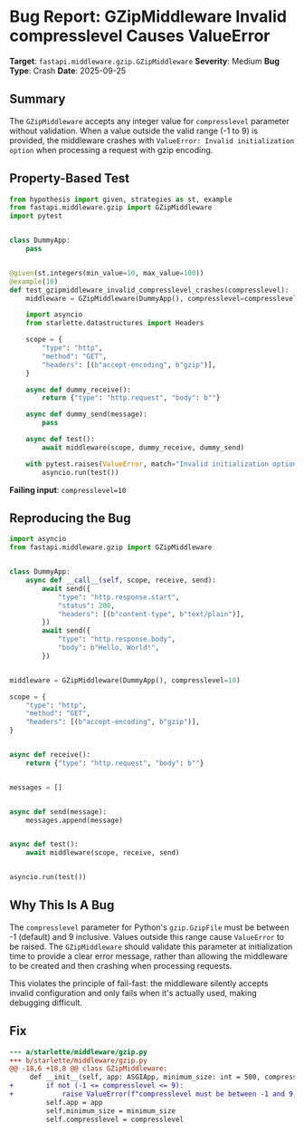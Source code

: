 # Bug Report: GZipMiddleware Invalid compresslevel Causes ValueError

**Target**: `fastapi.middleware.gzip.GZipMiddleware`
**Severity**: Medium
**Bug Type**: Crash
**Date**: 2025-09-25

## Summary

The `GZipMiddleware` accepts any integer value for `compresslevel` parameter without validation. When a value outside the valid range (-1 to 9) is provided, the middleware crashes with `ValueError: Invalid initialization option` when processing a request with gzip encoding.

## Property-Based Test

```python
from hypothesis import given, strategies as st, example
from fastapi.middleware.gzip import GZipMiddleware
import pytest


class DummyApp:
    pass


@given(st.integers(min_value=10, max_value=100))
@example(10)
def test_gzipmiddleware_invalid_compresslevel_crashes(compresslevel):
    middleware = GZipMiddleware(DummyApp(), compresslevel=compresslevel)

    import asyncio
    from starlette.datastructures import Headers

    scope = {
        "type": "http",
        "method": "GET",
        "headers": [(b"accept-encoding", b"gzip")],
    }

    async def dummy_receive():
        return {"type": "http.request", "body": b""}

    async def dummy_send(message):
        pass

    async def test():
        await middleware(scope, dummy_receive, dummy_send)

    with pytest.raises(ValueError, match="Invalid initialization option"):
        asyncio.run(test())
```

**Failing input**: `compresslevel=10`

## Reproducing the Bug

```python
import asyncio
from fastapi.middleware.gzip import GZipMiddleware


class DummyApp:
    async def __call__(self, scope, receive, send):
        await send({
            "type": "http.response.start",
            "status": 200,
            "headers": [(b"content-type", b"text/plain")],
        })
        await send({
            "type": "http.response.body",
            "body": b"Hello, World!",
        })


middleware = GZipMiddleware(DummyApp(), compresslevel=10)

scope = {
    "type": "http",
    "method": "GET",
    "headers": [(b"accept-encoding", b"gzip")],
}


async def receive():
    return {"type": "http.request", "body": b""}


messages = []


async def send(message):
    messages.append(message)


async def test():
    await middleware(scope, receive, send)


asyncio.run(test())
```

## Why This Is A Bug

The `compresslevel` parameter for Python's `gzip.GzipFile` must be between -1 (default) and 9 inclusive. Values outside this range cause `ValueError` to be raised. The `GZipMiddleware` should validate this parameter at initialization time to provide a clear error message, rather than allowing the middleware to be created and then crashing when processing requests.

This violates the principle of fail-fast: the middleware silently accepts invalid configuration and only fails when it's actually used, making debugging difficult.

## Fix

```diff
--- a/starlette/middleware/gzip.py
+++ b/starlette/middleware/gzip.py
@@ -18,6 +18,8 @@ class GZipMiddleware:
     def __init__(self, app: ASGIApp, minimum_size: int = 500, compresslevel: int = 9) -> None:
+        if not (-1 <= compresslevel <= 9):
+            raise ValueError(f"compresslevel must be between -1 and 9, got {compresslevel}")
         self.app = app
         self.minimum_size = minimum_size
         self.compresslevel = compresslevel
```
